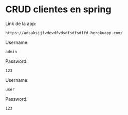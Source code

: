 # CRUD clientes en spring

Link de la app:
```
https://adsaksjjfvdevdfvdsdfsdfsdffd.herokuapp.com/
```


Username: 
```
admin
```

Password:
```
123
```

Username: 
```
user
```

Password:
```
123
```